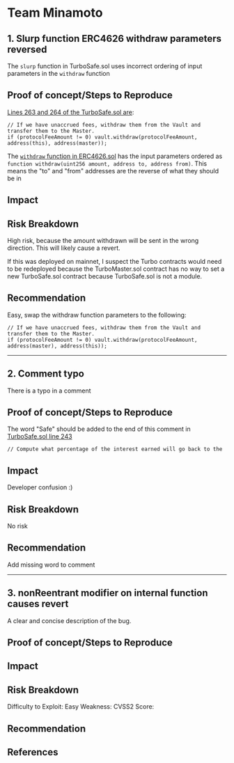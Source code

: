 # Team Minamoto

## 1. Slurp function ERC4626 withdraw parameters reversed

The `slurp` function in TurboSafe.sol uses incorrect ordering of input parameters in the `withdraw` function

## Proof of concept/Steps to Reproduce

[Lines 263 and 264 of the TurboSafe.sol are](https://github.com/fei-protocol/tribe-turbo/blob/fcdabb7ca87065d64b296d3519f3f62c675684b6/src/TurboSafe.sol#L263-L264):
```
// If we have unaccrued fees, withdraw them from the Vault and transfer them to the Master.
if (protocolFeeAmount != 0) vault.withdraw(protocolFeeAmount, address(this), address(master));
```

The [`withdraw` function in ERC4626.sol](https://github.com/Rari-Capital/solmate/blob/4079c295d18abadd7835dbcda9368af91ed779f4/src/mixins/ERC4626.sol#L73-L76) has the input parameters ordered as `function withdraw(uint256 amount, address to, address from)`. This means the "to" and "from" addresses are the reverse of what they should be in 

## Impact

## Risk Breakdown
High risk, because the amount withdrawn will be sent in the wrong direction. This will likely cause a revert.

If this was deployed on mainnet, I suspect the Turbo contracts would need to be redeployed because the TurboMaster.sol contract has no way to set a new TurboSafe.sol contract because TurboSafe.sol is not a module.

## Recommendation

Easy, swap the withdraw function parameters to the following:
```
// If we have unaccrued fees, withdraw them from the Vault and transfer them to the Master.
if (protocolFeeAmount != 0) vault.withdraw(protocolFeeAmount, address(master), address(this));
```

----

## 2. Comment typo

There is a typo in a comment

## Proof of concept/Steps to Reproduce

The word "Safe" should be added to the end of this comment in [TurboSafe.sol line 243](https://github.com/fei-protocol/tribe-turbo/blob/fcdabb7ca87065d64b296d3519f3f62c675684b6/src/TurboSafe.sol#L243)

```
// Compute what percentage of the interest earned will go back to the
```

## Impact
Developer confusion :)

## Risk Breakdown
No risk

## Recommendation

Add missing word to comment

----

## 3. nonReentrant modifier on internal function causes revert

A clear and concise description of the bug.

## Proof of concept/Steps to Reproduce

## Impact

## Risk Breakdown
Difficulty to Exploit: Easy
Weakness:
CVSS2 Score:

## Recommendation

## References

